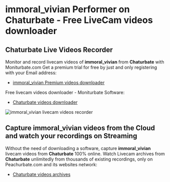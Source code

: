 # immoral_vivian Performer on Chaturbate - Free LiveCam videos downloader

## Chaturbate Live Videos Recorder

Monitor and record livecam videos of **immoral_vivian** from **Chaturbate** with Moniturbate.com
Get a premium trial for free by just and only registering with your Email address:
* [immoral_vivian Premium videos downloader](https://moniturbate.com/request-demo-licence-key.html)

Free livecam videos downloader - Moniturbate Software:
* [Chaturbate videos downloader](https://moniturbate.com/moniturbate-download-software.html)

![immoral_vivian livecam videos recorder](https://peachurnet.com/templates/moniturbate-software.png)


## Capture immoral_vivian videos from the Cloud and watch your recordings on Streaming

Without the need of downloading a software, capture **immoral_vivian** livecam videos from **Chaturbate** 100% online.
Watch Livecam archives from **Chaturbate** unlimitedly from thousands of existing recordings, only on Peachurbate.com and its websites network:
* [Chaturbate videos archives](https://peachurnet.com/)